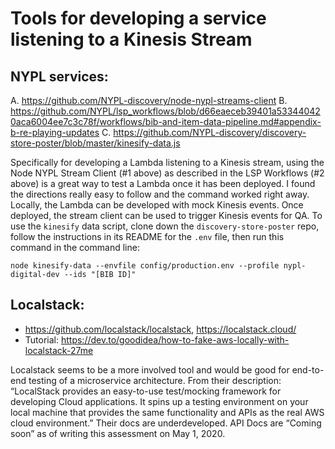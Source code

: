 # Tools for developing a service listening to a Kinesis Stream

## NYPL services:
A. https://github.com/NYPL-discovery/node-nypl-streams-client
B. https://github.com/NYPL/lsp_workflows/blob/d66eaeceb39401a533440420aca6004ee7c3c78f/workflows/bib-and-item-data-pipeline.md#appendix-b-re-playing-updates
C. https://github.com/NYPL-discovery/discovery-store-poster/blob/master/kinesify-data.js

Specifically for developing a Lambda listening to a Kinesis stream, using the Node NYPL Stream Client (#1 above) as described in the LSP Workflows (#2 above) is a great way to test a Lambda once it has been deployed. I found the directions really easy to follow and the command worked right away. Locally, the Lambda can be developed with mock Kinesis events. Once deployed, the stream client can be used to trigger Kinesis events for QA.
To use the `kinesify` data script, clone down the `discovery-store-poster` repo, follow the instructions in its README for the `.env` file, then run this command in the command line:
```
node kinesify-data --envfile config/production.env --profile nypl-digital-dev --ids "[BIB ID]"
```

## Localstack: 
* https://github.com/localstack/localstack, https://localstack.cloud/
* Tutorial: https://dev.to/goodidea/how-to-fake-aws-locally-with-localstack-27me

Localstack seems to be a more involved tool and would be good for end-to-end testing of a microservice architecture. From their description:
“LocalStack provides an easy-to-use test/mocking framework for developing Cloud applications. It spins up a testing environment on your local machine that provides the same functionality and APIs as the real AWS cloud environment.”
Their docs are underdeveloped. API Docs are “Coming soon” as of writing this assessment on May 1, 2020.
